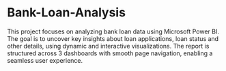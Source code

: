 # Bank-Loan-Analysis
This project focuses on analyzing bank loan data using Microsoft Power BI. The goal is to uncover key insights 
about loan applications, loan status and other details, using dynamic and interactive visualizations.
The report is structured across 3 dashboards with smooth page navigation, enabling a seamless user experience.

